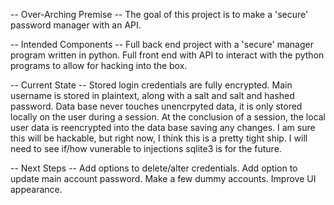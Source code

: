 -- Over-Arching Premise --
The goal of this project is to make a 'secure' password manager with an API.

-- Intended Components --
Full back end project with a 'secure' manager program written in python.
Full front end with API to interact with the python programs to allow for hacking into the box.

-- Current State --
Stored login credentials are fully encrypted. Main username is stored in plaintext, along with a salt and salt and hashed password.
Data base never touches unencrpyted data, it is only stored locally on the user during a session.
At the conclusion of a session, the local user data is reencrypted into the data base saving any changes.
I am sure this will be hackable, but right now, I think this is a pretty tight ship. I will need to see if/how vunerable to injections sqlite3 is for the future.

-- Next Steps --
Add options to delete/alter credentials.
Add option to update main account password.
Make a few dummy accounts.
Improve UI appearance.

